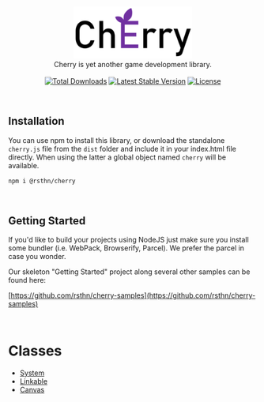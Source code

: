 <p align="center">

<img width="240px" src="./logo.png"/>
<br/>
<span>Cherry is yet another game development library.</span>
<br/><br/>
<a href="https://packagist.org/packages/rsthn/rose-core"><img src="https://poser.pugx.org/rsthn/rose-core/downloads" alt="Total Downloads"></a>
<a href="https://packagist.org/packages/rsthn/rose-core"><img src="https://poser.pugx.org/rsthn/rose-core/v" alt="Latest Stable Version"></a>
<a href="https://packagist.org/packages/rsthn/rose-core"><img src="https://poser.pugx.org/rsthn/rose-core/license" alt="License"></a>

</p>

<br/>

## Installation

You can use npm to install this library, or download the standalone `cherry.js` file from the `dist` folder and include it in your index.html file directly. When using the latter a global object named `cherry` will be available.

```sh
npm i @rsthn/cherry
```

<br/>

## Getting Started

If you'd like to build your projects using NodeJS just make sure you install some bundler (i.e. WebPack, Browserify, Parcel). We prefer the parcel in case you wonder.

Our skeleton "Getting Started" project along several other samples can be found here:

[https://github.com/rsthn/cherry-samples](https://github.com/rsthn/cherry-samples)

<br/>

# Classes

- [System](./docs/system.md)
- [Linkable](./docs/linkable.md)
- [Canvas](./docs/canvas.md)
